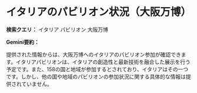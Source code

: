 # イタリアのパビリオン状況（大阪万博）

**検索クエリ：** イタリア パビリオン 大阪万博

**Gemini要約：**

提供された情報からは、大阪万博へのイタリアのパビリオン参加が確認できます。イタリアパビリオンは、イタリアの創造性と最新技術を融合した展示を行う予定です。また、158の国と地域が参加するとされており、イタリアはその一つです。しかし、他の国や地域のパビリオンの参加状況に関する具体的な情報は提供されていません。

